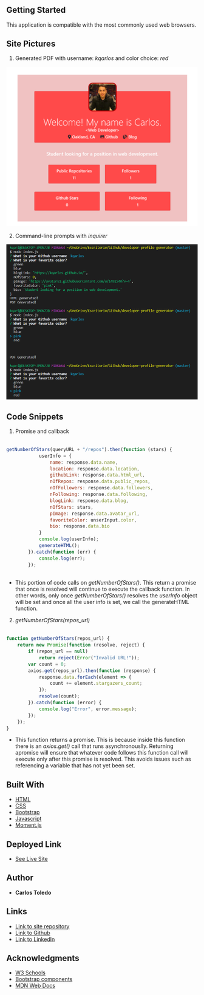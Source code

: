 # 

## Getting Started

This application is compatible with the most commonly used web browsers.

## Site Pictures

1. Generated PDF with username: _kqarlos_ and color choice: _red_

![Site](assets/images/profile.png)

2. Command-line prompts with _inquirer_

![Site](assets/images/inquirer.png)



## Code Snippets


1. Promise and callback

```javascript

getNumberOfStars(queryURL + "/repos").then(function (stars) {
            userInfo = {
                name: response.data.name,
                location: response.data.location,
                githubLink: response.data.html_url,
                nOfRepos: response.data.public_repos,
                nOfFollowers: response.data.followers,
                nFollowing: response.data.following,
                blogLink: response.data.blog,
                nOfStars: stars,
                pImage: response.data.avatar_url,
                favoriteColor: unserInput.color,
                bio: response.data.bio
            }
            console.log(userInfo);
            generateHTML();
        }).catch(function (err) {
            console.log(err);
        });
    
```
* This portion of code calls on _getNumberOfStars()_. This return a promise that once is resolved will continue to execute the callback function. In other words, only once _getNumberOfStars()_ resolves the _userInfo_ object will be set and once all the user info is set, we call the generateHTML function.


2. _getNumberOfStars(repos_url)_

```javascript

function getNumberOfStars(repos_url) {
    return new Promise(function (resolve, reject) {
        if (repos_url == null) 
            return reject(Error("Invalid URL!"));
        var count = 0;
        axios.get(repos_url).then(function (response) {
            response.data.forEach(element => {
                count += element.stargazers_count;
            });
            resolve(count);
        }).catch(function (error) {
            console.log("Error", error.message);
        });
    });
}


```
* This function returns a promise. This is because inside this function there is an _axios.get()_ call that runs asynchronouslly. Returning apromise will ensure that whatever code follows this function call will execute only after this promise is resolved. This avoids issues such as referencing a variable that has not yet been set.


## Built With

* [HTML](https://developer.mozilla.org/en-US/docs/Web/HTML)
* [CSS](https://developer.mozilla.org/en-US/docs/Web/CSS)
* [Bootstrap](https://getbootstrap.com/)
* [Javascript](https://www.javascript.com/)
* [Moment.js](https://momentjs.com/docs/)

## Deployed Link

* [See Live Site](https://kqarlos.github.io/developer-profile-generator)

## Author

 * **Carlos Toledo** 

## Links

- [Link to site repository](https://github.com/kqarlos/developer-profile-generator)
- [Link to Github](https://www.github.com/kqarlos)
- [Link to LinkedIn](https://www.linkedin.com/in/carlos-toledo415/)


## Acknowledgments

* [W3 Schools](https://www.w3schools.com/)
* [Bootstrap components](https://getbootstrap.com/docs/4.4/components/navbar/)
* [MDN Web Docs](https://developer.mozilla.org/en-US/docs/Web/API/Document_Object_Model)